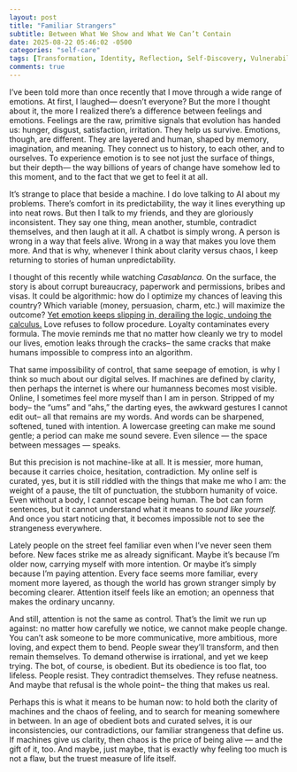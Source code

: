 ```yaml
---
layout: post
title: "Familiar Strangers"
subtitle: Between What We Show and What We Can’t Contain
date: 2025-08-22 05:46:02 -0500
categories: "self-care"
tags: [Transformation, Identity, Reflection, Self-Discovery, Vulnerability, Introspection, Existentialism, Personal Growth, Emotional Clarity]
comments: true
---
```


I’ve been told more than once recently that I move through a wide range of emotions. At first, I laughed— doesn’t everyone? But the more I thought about it, the more I realized there’s a difference between feelings and emotions. Feelings are the raw, primitive signals that evolution has handed us: hunger, disgust, satisfaction, irritation. They help us survive. Emotions, though, are different. They are layered and human, shaped by memory, imagination, and meaning. They connect us to history, to each other, and to ourselves. To experience emotion is to see not just the surface of things, but their depth— the way billions of years of change have somehow led to this moment, and to the fact that we get to feel it at all.<!-- more -->

It’s strange to place that beside a machine. I do love talking to AI about my problems. There’s comfort in its predictability, the way it lines everything up into neat rows. But then I talk to my friends, and they are gloriously inconsistent. They say one thing, mean another, stumble, contradict themselves, and then laugh at it all. A chatbot is simply wrong. A person is wrong in a way that feels alive. Wrong in a way that makes you love them more. And that is why, whenever I think about clarity versus chaos, I keep returning to stories of human unpredictability.

I thought of this recently while watching *Casablanca*. On the surface, the story is about corrupt bureaucracy, paperwork and permissions, bribes and visas. It could be algorithmic: how do I optimize my chances of leaving this country? Which variable (money, persuasion, charm, etc.) will maximize the outcome? <a href="https://nothinghuman.substack.com/p/the-hero-as-flexible-bureaucrat" target="_blank">Yet emotion keeps slipping in, derailing the logic, undoing the calculus.</a> Love refuses to follow procedure. Loyalty contaminates every formula. The movie reminds me that no matter how cleanly we try to model our lives, emotion leaks through the cracks– the same cracks that make humans impossible to compress into an algorithm.

That same impossibility of control, that same seepage of emotion, is why I think so much about our digital selves. If machines are defined by clarity, then perhaps the internet is where our humanness becomes most visible. Online, I sometimes feel more myself than I am in person. Stripped of my body– the “ums” and “ahs,” the darting eyes, the awkward gestures I cannot edit out– all that remains are my words. And words can be sharpened, softened, tuned with intention. A lowercase greeting can make me sound gentle; a period can make me sound severe. Even silence — the space between messages — speaks.

But this precision is not machine-like at all. It is messier, more human, because it carries choice, hesitation, contradiction. My online self is curated, yes, but it is still riddled with the things that make me who I am: the weight of a pause, the tilt of punctuation, the stubborn humanity of voice. Even without a body, I cannot escape being human. The bot can form sentences, but it cannot understand what it means to *sound like yourself.* And once you start noticing that, it becomes impossible not to see the strangeness everywhere.

Lately people on the street feel familiar even when I’ve never seen them before. New faces strike me as already significant. Maybe it’s because I’m older now, carrying myself with more intention. Or maybe it’s simply because I’m paying attention. Every face seems more familiar, every moment more layered, as though the world has grown stranger simply by becoming clearer. Attention itself feels like an emotion; an openness that makes the ordinary uncanny.

And still, attention is not the same as control. That’s the limit we run up against: no matter how carefully we notice, we cannot make people change. You can’t ask someone to be more communicative, more ambitious, more loving, and expect them to bend. People swear they’ll transform, and then remain themselves. To demand otherwise is irrational, and yet we keep trying. The bot, of course, is obedient. But its obedience is too flat, too lifeless. People resist. They contradict themselves. They refuse neatness. And maybe that refusal is the whole point– the thing that makes us real.

Perhaps this is what it means to be human now: to hold both the clarity of machines and the chaos of feeling, and to search for meaning somewhere in between. In an age of obedient bots and curated selves, it is our inconsistencies, our contradictions, our familiar strangeness that define us. If machines give us clarity, then chaos is the price of being alive — and the gift of it, too. And maybe, just maybe, that is exactly why feeling too much is not a flaw, but the truest measure of life itself.
